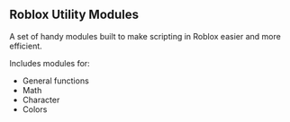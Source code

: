 ## Roblox Utility Modules
A set of handy modules built to make scripting in Roblox easier and more efficient.

Includes modules for:
 - General functions
 - Math
 - Character
 - Colors
